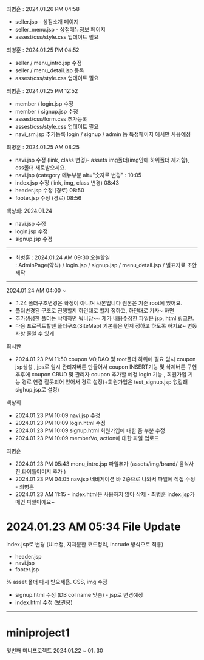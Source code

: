 최병훈 : 2024.01.26 PM 04:58 
- seller.jsp - 상점소개 페이지
- seller_menu.jsp - 상점메뉴정보 페이지
- assest/css/style.css 업데이트 필요

최병훈 : 2024.01.25 PM 04:52 
- seller / menu_intro.jsp 수정
- seller / menu_detail.jsp 등록
- assest/css/style.css 업데이트 필요

최병훈 : 2024.01.25 PM 12:52 
- member / login.jsp 수정
- member / signup.jsp 수정
- assest/css/form.css 추가등록
- assest/css/style.css 업데이트 필요
- navi_sm.jsp 추가등록 login / signup / admin 등 특정페이지 에서만 사용예정

최병훈 : 2024.01.25 AM 08:25
- navi.jsp 수정 (link, class 변경)- assets img폴더(img안에 하위폴더 제거함), css폴더 새로받으세요.
- navi.jsp (category 메뉴부분 alt="숫자로 변경" : 10:05
- index.jsp 수정 (link, img, class 변경) 08:43
- header.jsp 수정 (경로) 08:50
- footer.jsp 수정 (경로) 08:56
 
  
백상희: 2024.01.24 
- navi.jsp 수정
- login.jsp 수정
- signup.jsp 수정
--------------------------------------------------------------------------------

- 최병훈 : 2024.01.24 AM 09:30 오늘할일 <br>
 : AdminPage(약식) / login.jsp / signup.jsp / menu_detail.jsp / 발표자료 초안제작
----------------------------------------
2024.01.24 AM 04:00 ~ <br>
- .1.24 폴더구조변경은 확정이 아니며 사본입니다 원본은 기존 root에 있어요. 
- 폴더변경된 구조로 진행할지 하던대로 할지 정하고, 하던대로 가자~ 하면 
- 추가생성한 폴더는 삭제하면 됩니당~~ 제가 내용수정한 파일은 jsp, html 링크만.
- 다음 프로젝트할땐 폴더구조(SiteMap) 기본틀은 먼저 정하고 하도록 하지요~ 변동사항 줄일 수 있게


최시환
- 2024.01.23 PM 11:50
coupon VO,DAO 및 root폴더 하위에 필요 임시 coupon jsp생성 , jps로 임시 관리자버튼 만들어서 coupon INSERT기능 및 삭제버튼 구현
추후에 coupon CRUD 및 관리자 coupon 추가할 예정
login 기능 , 회원가입 기능 경로 연결 잘못되어 있어서 경로 설정(+회원가입은 test_signup.jsp 없길래 sighup.jsp로 설정)

백상희
- 2024.01.23 PM 10:09 navi.jsp 수정
- 2024.01.23 PM 10:09 login.html  수정
- 2024.01.23 PM 10:09 signup.html  회원가입에 대한 폼 부분 수정
- 2024.01.23 PM 10:09 memberVo, action에 대한 파일 업로드

최병훈 
- 2024.01.23 PM 05:43 menu_intro.jsp 파일추가 (assets/img/brand/ 음식사진,타이틀이미지 추가 )
- 2024.01.23 PM 04:05 nav.jsp 네비게이션 바 2중으로 나와서 파일에 직접 수정 - 최병훈
- 2024.01.23 AM 11:15 - index.html은 사용하지 않아 삭제 - 최병훈
index.jsp가 메인 파일이에요~

# 2024.01.23 AM 05:34 File Update

index.jsp로 변경 (UI수정, 지저분한 코드정리, incrude 방식으로 적용)
- header.jsp
- navi.jsp
- footer.jsp

% asset 폴더 다시 받으세욥. CSS, img 수정

- signup.html 수정 (DB col name 맞춤) - jsp로 변경예정
- index.html 수정 (보관용)

----------------------------------------------------------
# miniproject1

첫번째 미니프로젝트 2024.01.22 ~ 01. 30 

